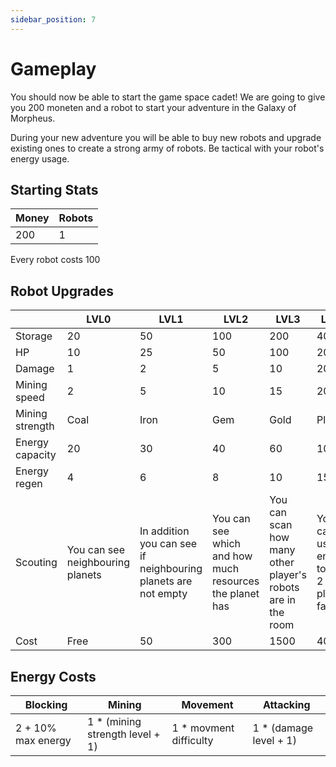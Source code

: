```yaml
---
sidebar_position: 7
---
```


# Gameplay

You should now be able to start the game space cadet! We are going to give you 200 moneten and a robot to start your adventure in the Galaxy of Morpheus.

During your new adventure you will be able to buy new robots and upgrade existing ones to create a strong army of robots. Be tactical with your robot's energy usage.

## Starting Stats

| Money | Robots |
| ----- | ------ |
| 200   | 1      |

Every robot costs 100

## Robot Upgrades

|                 | LVL0                             | LVL1                                                          | LVL2                                                    | LVL3                                                        | LVL4                                      | LVL5                                        |
| --------------- | -------------------------------- | ------------------------------------------------------------- | ------------------------------------------------------- | ----------------------------------------------------------- | ----------------------------------------- | ------------------------------------------- |
| Storage         | 20                               | 50                                                            | 100                                                     | 200                                                         | 400                                       | 1000                                        |
| HP              | 10                               | 25                                                            | 50                                                      | 100                                                         | 200                                       | 500                                         |
| Damage          | 1                                | 2                                                             | 5                                                       | 10                                                          | 20                                        | 50                                          |
| Mining speed    | 2                                | 5                                                             | 10                                                      | 15                                                          | 20                                        | 40                                          |
| Mining strength    | Coal                             | Iron                                                          | Gem                                                     | Gold                                                        | Platin                                    | ?                                           |
| Energy capacity | 20                               | 30                                                            | 40                                                      | 60                                                          | 100                                       | 200                                         |
| Energy regen    | 4                                | 6                                                             | 8                                                       | 10                                                          | 15                                        | 20                                          |
| Scouting        | You can see neighbouring planets | In addition you can see if neighbouring planets are not empty | You can see which and how much resources the planet has | You can scan how many other player's robots are in the room | You can use 10 energy to see 2 planet far | You can use 100 energy to see 3 planets far |
| Cost            | Free                             | 50                                                            | 300                                                     | 1500                                                        | 4000                                      | 15000                                       |

## Energy Costs

| Blocking           | Mining                           | Movement                | Attacking               |
| ------------------ | ---------------------------------| ----------------------- | ----------------------- |
| 2 + 10% max energy | 1 \* (mining strength level + 1) | 1 \* movment difficulty | 1 \* (damage level + 1) |

